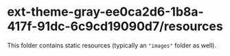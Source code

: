 # ext-theme-gray-ee0ca2d6-1b8a-417f-91dc-6c9cd19090d7/resources

This folder contains static resources (typically an `"images"` folder as well).
